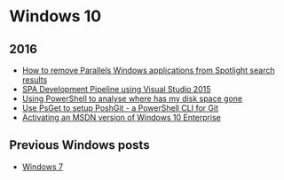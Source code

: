 Windows 10
==========

 2016
 ----
 * [How to remove Parallels Windows applications from Spotlight search results](blog/2016/11/how-to-remove-parallels-windows-applications-from-spotlight-search-results.md)
* [SPA Development Pipeline using Visual Studio 2015](blog/2016/04/spa-development-pipeline-visual-studio-2015.md)
* [Using PowerShell to analyse where has my disk space gone](blog/2016/02/using-powershell-to-analyse-where-has-my-disk-space-gone.md)
* [Use PsGet to setup PoshGit - a PowerShell CLI for Git](blog/2016/01/use-psget-to-setup-poshgit-a-powershell-cli-for-git.md)
* [Activating an MSDN version of Windows 10 Enterprise](blog/2016/01/activating-msdn-windows-10.md)

Previous Windows posts
----------------------
* [Windows 7](blog/categories/windows-7.md)
